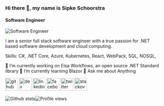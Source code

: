 ### Hi there 👋, my name is Sipke Schoorstra
#### Software Engineer
![Software Engineer](https://miro.medium.com/max/3600/1*24_Rpx6YmD6uZUpNrliGCw.jpeg)

I am a senior full stack software engineer with a true passion for .NET based software development and cloud computing.

Skills: C#, .NET Core, Azure, Kubernetes, React, WebPack, SQL, NOSQL, 

🔭 I’m currently working on Elsa Workflows, an open source .NET Standard library 🌱 I’m currently learning Blazor 💬 Ask me about Anything 

[<img src='https://cdn.jsdelivr.net/npm/simple-icons@3.0.1/icons/github.svg' alt='github' height='40'>](https://github.com/sfmskywalker)  [<img src='https://cdn.jsdelivr.net/npm/simple-icons@3.0.1/icons/dev-dot-to.svg' alt='dev' height='40'>](https://dev.to/sfmskywalker)  [<img src='https://cdn.jsdelivr.net/npm/simple-icons@3.0.1/icons/linkedin.svg' alt='linkedin' height='40'>](https://www.linkedin.com/in/sfmskywalker/)  [<img src='https://cdn.jsdelivr.net/npm/simple-icons@3.0.1/icons/facebook.svg' alt='facebook' height='40'>](https://www.facebook.com/SipkeSchoorstra)  [<img src='https://cdn.jsdelivr.net/npm/simple-icons@3.0.1/icons/twitter.svg' alt='twitter' height='40'>](https://twitter.com/sfmskywalker)  [<img src='https://cdn.jsdelivr.net/npm/simple-icons@3.0.1/icons/stackoverflow.svg' alt='stackoverflow' height='40'>](https://stackoverflow.com/users/690374/sipke-schoorstra)  

![Github stats](https://github-readme-stats.vercel.app/api?username=sfmskywalker&show_icons=true)![Profile views](https://gpvc.arturio.dev/sfmskywalker)  
